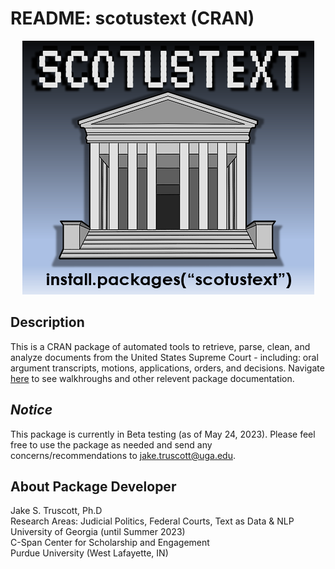 # README: scotustext (CRAN)

<p align="center">
<img src= "https://github.com/JakeTruscott/scotustext/blob/d658fb53cb22d1304a9137154ece4434567eeb15/Misc/scotutext_coverimage.png"
</p>

## Description
This is a CRAN package of automated tools to retrieve, parse, clean, and analyze documents from the United States Supreme Court - including: oral argument transcripts, motions, applications, orders, and decisions. Navigate [here](https://github.com/JakeTruscott/scotustext/tree/04c9e25f162fd3202155184ca12c764acf79eb99/Walkthroughs) to see walkhroughs and other relevent package documentation.


## *Notice* 
This package is currently in Beta testing (as of May 24, 2023). Please feel free to use the package as needed and send any concerns/recommendations to jake.truscott@uga.edu. 

## About Package Developer
  
Jake S. Truscott, Ph.D <br>
Research Areas: Judicial Politics, Federal Courts, Text as Data & NLP <br>
University of Georgia (until Summer 2023) <br>
C-Span Center for Scholarship and Engagement <br>
Purdue University (West Lafayette, IN) <br>
